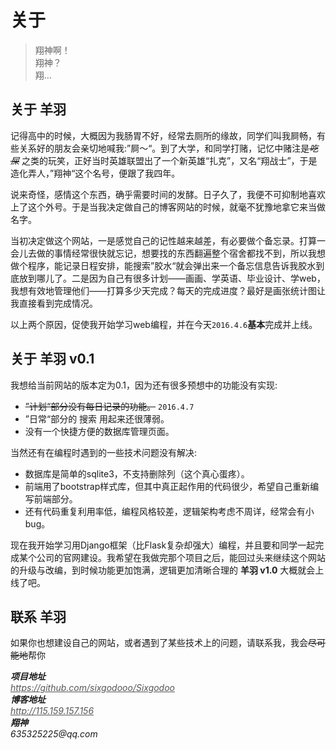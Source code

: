<h1 id="关于"><a name="关于" href="#关于"></a>关于</h1>
<blockquote>
<p>翔神啊！<br>翔神？<br>翔…</p>
</blockquote>
<h2 id="关于-羊羽"><a name="关于-羊羽" href="#关于-羊羽"></a>关于 羊羽</h2>
<p>记得高中的时候，大概因为我肠胃不好，经常去厕所的缘故，同学们叫我屙畅，有些关系好的朋友会亲切地喊我:”屙～“。到了大学，和同学打赌，记忆中赌注是<del><em>吃屎</em></del>
之类的玩笑，正好当时英雄联盟出了一个新英雄“扎克”，又名“翔战士”，于是造化弄人，”翔神“这个名号，便跟了我四年。</p>
<p>说来奇怪，感情这个东西，确乎需要时间的发酵。日子久了，我便不可抑制地喜欢上了这个外号。于是当我决定做自己的博客网站的时候，就毫不犹豫地拿它来当做名字。</p>
<p>当初决定做这个网站，一是感觉自己的记性越来越差，有必要做个备忘录。打算一会儿去做的事情经常很快就忘记，想要找的东西翻遍整个宿舍都找不到，所以我想做个程序，能记录日程安排，能搜索”胶水“就会弹出来一个备忘信息告诉我胶水到底放到哪儿了。二是因为自己有很多计划——画画、学英语、毕业设计、学web，我想有效地管理他们——打算多少天完成？每天的完成进度？最好是画张统计图让我直接看到完成情况。</p>
<p>以上两个原因，促使我开始学习web编程，并在今天<code>2016.4.6</code><strong>基本</strong>完成并上线。</p>
<h2 id="关于-羊羽-v0.1"><a name="关于-羊羽-v0.1" href="#关于-羊羽-v0.1"></a>关于 羊羽 v0.1</h2>
<p>我想给当前网站的版本定为0.1，因为还有很多预想中的功能没有实现:</p>
<ul>
<li><del>”计划“部分没有每日记录的功能。</del>&nbsp<code>2016.4.7</code></li><li>”日常“部分的 搜索 用起来还很薄弱。</li><li>没有一个快捷方便的数据库管理页面。</li>
</ul>
<p>当然还有在编程时遇到的一些技术问题没有解决:</p>
<ul>
<li>数据库是简单的sqlite3，不支持删除列（这个真心蛋疼）。</li><li>前端用了bootstrap样式库，但其中真正起作用的代码很少，希望自己重新编写前端部分。</li><li>还有代码重复利用率低，编程风格较差，逻辑架构考虑不周详，经常会有小bug。</li>
</ul>
<p>现在我开始学习用Django框架（比Flask复杂却强大）编程，并且要和同学一起完成某个公司的官网建设。我希望在我做完那个项目之后，能回过头来继续这个网站的升级与改编，到时候功能更加饱满，逻辑更加清晰合理的 <strong>羊羽 v1.0</strong> 大概就会上线了吧。</p>
<h2 id="联系-羊羽"><a name="联系-羊羽" href="#联系-羊羽"></a>联系 羊羽</h2>
<p></p>
<p>如果你也想建设自己的网站，或者遇到了某些技术上的问题，请联系我，我会<del>尽可能地</del>帮你</p>
<address>
<strong>项目地址</strong><br>
<a style="color:#555"href="https://github.com/sixgodooo/Sixgodoo"><em>https://github.com/sixgodooo/Sixgodoo</em></a>
</address>
<address>
<strong>博客地址</strong><br>
<a style="color:#555"href="115.159.157.156"><em>http://115.159.157.156</em></a>
</address>
<address><strong>翔神</strong><br>
<em>635325225@qq.com</em>
</address>
